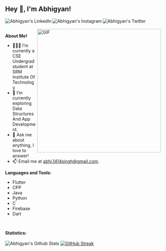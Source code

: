 <h2 title="hehehe"> Hey 👋, I'm Abhigyan!</h2>

<a href="https://www.linkedin.com/in/abhigyan-singh-9a00b0192/">
  <img align="left" alt="Abhigyan's LinkedIn"  src="https://img.icons8.com/color/48/000000/linkedin.png" />
</a>
<a href="https://www.instagram.com/singh_abhigyan1414/">
  <img align="left" alt="Abhigyan's Instagram"  src="https://img.icons8.com/fluent/48/000000/instagram-new.png" />
</a>
<a href="https://twitter.com/Abhi1414singh">
  <img align="left" alt="Abhigyan's Twitter"  src="https://img.icons8.com/color/48/000000/twitter.png" />
</a>




<br />
<br />


 

  <img align="right" alt="GIF" src="https://raw.githubusercontent.com/abhisheknaiidu/abhisheknaiidu/master/code.gif" width=400 />

**About Me!**

- 👨🏽‍💻 I’m currently a CSE Undergrad student at SRM Institute Of Technology
- 🌱 I’m currently exploring Data Structures And App Development. 
- 💬 Ask me about anything, I love to answer!
- 📫 Email me at [abhi.1414singh@gmail.com](mailto:abhi.1414singh@gmail.com).



**Languages and Tools:**  
* Flutter
* CPP
* Java
* Python
* C
* Firebase
* Dart 
<br>

**Statistics:**
<br />
<br />
<img src="https://github-readme-stats.vercel.app/api?username=Blazikengr8&show_icons=true&hide_border=true&count_private=true&theme=shades-of-purple&icon_color=fad000" alt="Abhigyan's Github Stats">
[![GitHub Streak](https://github-readme-streak-stats.herokuapp.com?user=Blazikengr8&theme=shades-of-purple&hide_border=true)](https://git.io/streak-stats)
<!-- <img align="center right"  src="https://github-readme-stats.vercel.app/api/top-langs/?username=Blazikengr8&count_private=true&theme=shades-of-purple&icon_color=fad000&layout=compact" alt="Abhigyan's Github Stats" /> -->

<br />
<br />

